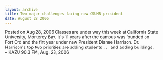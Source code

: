 ```yaml
---
layout: archive
title: Two major challenges facing new CSUMB president
date: August 28 2006
---
```





<span class="date">Posted on Aug 28, 2006    </span>
Classes are under way this week at California State University,
Monterey Bay. It&apos;s 11 years after the campus was founded on Fort
Ord and the firt year under new President Dianne Harrison. Dr.
Harrison&apos;s top two priorities are adding students . . . and adding
buildings.<br>
&#x2013; KAZU 90.3 FM, Aug. 28, 2006<br/></br>




